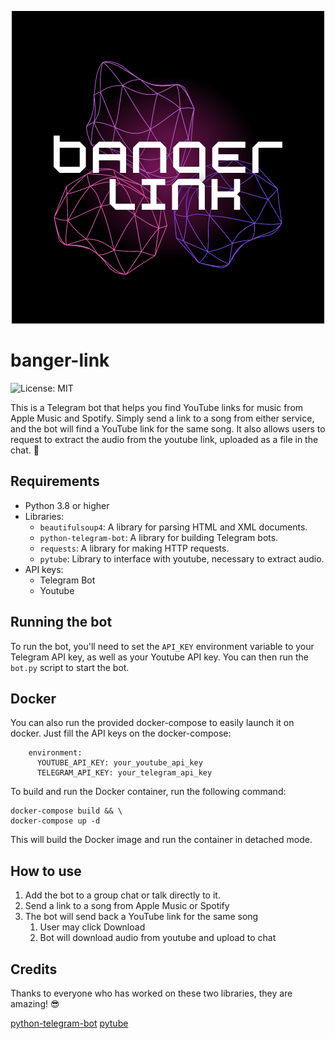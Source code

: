<p align="center">
  <a>
    <img src="./docs/logo.png" alt="Logo" >
  </a>
</p>

# banger-link

![License: MIT](https://shields.io/badge/license-MIT-green)

This is a Telegram bot that helps you find YouTube links for music from Apple Music and Spotify. Simply send a link to a song from either service, and the bot will find a YouTube link for the same song.
It also allows users to request to extract the audio from the youtube link, uploaded as a file in the chat. 💃

## Requirements

- Python 3.8 or higher
- Libraries:
  - `beautifulsoup4`: A library for parsing HTML and XML documents.
  - `python-telegram-bot`: A library for building Telegram bots.
  - `requests`: A library for making HTTP requests.
  - `pytube`: Library to interface with youtube, necessary to extract audio.
- API keys:
  - Telegram Bot
  - Youtube

## Running the bot

To run the bot, you'll need to set the `API_KEY` environment variable to your Telegram API key, as well as your Youtube API key. You can then run the `bot.py` script to start the bot.

## Docker

You can also run the provided docker-compose to easily launch it on docker. Just fill the API keys on the docker-compose:

```
    environment:
      YOUTUBE_API_KEY: your_youtube_api_key
      TELEGRAM_API_KEY: your_telegram_api_key
```

To build and run the Docker container, run the following command:

```
docker-compose build && \
docker-compose up -d
```

This will build the Docker image and run the container in detached mode.

## How to use

1. Add the bot to a group chat or talk directly to it.
2. Send a link to a song from Apple Music or Spotify
3. The bot will send back a YouTube link for the same song
   1. User may click Download
   2. Bot will download audio from youtube and upload to chat

## Credits

Thanks to everyone who has worked on these two libraries, they are amazing! 😎

[python-telegram-bot](https://github.com/python-telegram-bot/python-telegram-bot)
[pytube](https://github.com/pytube/pytube)